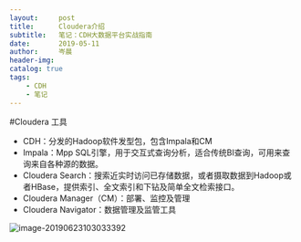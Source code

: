 ```yaml
---
layout:     post  
title:      Cloudera介绍    
subtitle:   笔记：CDH大数据平台实战指南 
date:       2019-05-11  
author:     岑晨  
header-img: 
catalog: true  
tags:  
    - CDH     
    - 笔记     
---
```


#Cloudera 工具

-  CDH：分发的Hadoop软件发型包，包含Impala和CM
- Impala：Mpp SQL引擎，用于交互式查询分析，适合传统BI查询，可用来查询来自各种源的数据。
- Cloudera Search：搜索近实时访问已存储数据，或者摄取数据到Hadoop或者HBase，提供索引、全文索引和下钻及简单全文检索接口。
- Cloudera Manager（CM）：部署、监控及管理
- Cloudera Navigator：数据管理及监管工具

![image-20190623103033392](/MyDoc/05_WorkSpace/oolong0616.github.io/img/CDH_Frame.png)
